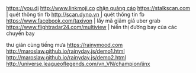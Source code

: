 |   |   |
|---|---|
https://you.dj
http://www.linkmoji.co
[chặn quảng cáo](https://chrome.google.com/webstore/detail/safebrowse/obkfjhifkbhimlocpddgamonjihinpak?utm_source=chrome-app-launcher-info-dialog)
https://stalkscan.com | quét thông tin fb
http://scan.dyno.vn   | quét thông tin fb
https://www.facebook.com/taxivon | lấy mã giảm giá uber grab
https://www.flightradar24.com/multiview | hiển thị đường bay của các chuyến bay

thư giãn cùng tiếng mưa
https://rainymood.com <br>
http://maroslaw.github.io/rainyday.js/demo1.html <br>
http://maroslaw.github.io/rainyday.js/demo2.html <br>
http://universe.leagueoflegends.com/vn_VN/champion/jinx <br>
